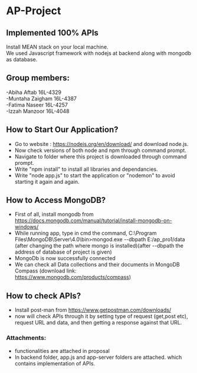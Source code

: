 # AP-Project
## Implemented 100% APIs
Install MEAN stack on your local machine.   
We used Javascript framework with nodejs at backend along with mongodb as database.


## Group members:
-Abiha Aftab 16L-4329  
-Muntaha Zaigham 16L-4387  
-Fatima Naseer 16L-4257  
-Izzah Manzoor 16L-4048  

## How to Start Our Application?
- Go to website : https://nodejs.org/en/download/ and download node.js.
- Now check versions of both node and npm through command prompt.
- Navigate to folder where this project is downloaded through command prompt.
- Write "npm install" to install all libraries and dependancies.
- Write "node app.js" to start the application or "nodemon" to avoid starting it again and again.

## How to Access MongoDB?
- First of all, install mongodb from https://docs.mongodb.com/manual/tutorial/install-mongodb-on-windows/
- While running app, type in cmd the command, C:\Program Files\MongoDB\Server\4.0\bin>mongod.exe --dbpath E:/ap_pro1/data (after changing the path where mongo is installed)(after --dbpath the address of database of project is given)
- MongoDb is now successfully connected
- We can check all Data collections and their documents in MongoDB Compass (download link: https://www.mongodb.com/products/compass)
 
## How to check APIs?
- Install post-man from https://www.getpostman.com/downloads/
- now will check APIs through it by setting type of request (get,post etc), request URL and data, and then getting a response against that URL.

### Attachments:
- functionalities are attached in proposal 
- In backend folder, app.js and app-server folders are attached. which contains implementation of APIs.

